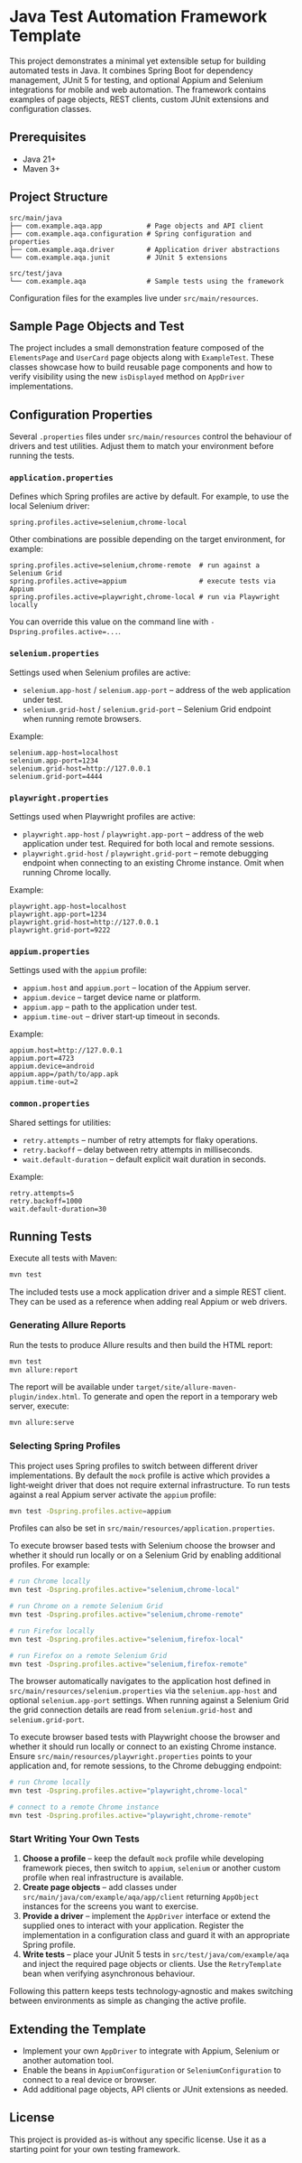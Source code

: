 # Java Test Automation Framework Template

This project demonstrates a minimal yet extensible setup for building automated
tests in Java. It combines Spring Boot for dependency management, JUnit 5 for
testing, and optional Appium and Selenium integrations for mobile and web
automation. The framework contains examples of page objects, REST clients,
custom JUnit extensions and configuration classes.

## Prerequisites

- Java 21+
- Maven 3+

## Project Structure

```
src/main/java
├── com.example.aqa.app           # Page objects and API client
├── com.example.aqa.configuration # Spring configuration and properties
├── com.example.aqa.driver        # Application driver abstractions
└── com.example.aqa.junit         # JUnit 5 extensions

src/test/java
└── com.example.aqa               # Sample tests using the framework
```

Configuration files for the examples live under `src/main/resources`.

## Sample Page Objects and Test

The project includes a small demonstration feature composed of the
`ElementsPage` and `UserCard` page objects along with `ExampleTest`. These
classes showcase how to build reusable page components and how to verify
visibility using the new `isDisplayed` method on `AppDriver` implementations.

## Configuration Properties

Several `.properties` files under `src/main/resources` control the behaviour of
drivers and test utilities. Adjust them to match your environment before
running the tests.

### `application.properties`

Defines which Spring profiles are active by default. For example, to use the
local Selenium driver:

```properties
spring.profiles.active=selenium,chrome-local
```

Other combinations are possible depending on the target environment, for
example:

```properties
spring.profiles.active=selenium,chrome-remote  # run against a Selenium Grid
spring.profiles.active=appium                  # execute tests via Appium
spring.profiles.active=playwright,chrome-local # run via Playwright locally
```

You can override this value on the command line with
`-Dspring.profiles.active=...`.

### `selenium.properties`

Settings used when Selenium profiles are active:

- `selenium.app-host` / `selenium.app-port` – address of the web application
  under test.
- `selenium.grid-host` / `selenium.grid-port` – Selenium Grid endpoint when
  running remote browsers.

Example:

```properties
selenium.app-host=localhost
selenium.app-port=1234
selenium.grid-host=http://127.0.0.1
selenium.grid-port=4444
```

### `playwright.properties`

Settings used when Playwright profiles are active:

- `playwright.app-host` / `playwright.app-port` – address of the web
  application under test. Required for both local and remote sessions.
- `playwright.grid-host` / `playwright.grid-port` – remote debugging endpoint
  when connecting to an existing Chrome instance. Omit when running Chrome
  locally.

Example:

```properties
playwright.app-host=localhost
playwright.app-port=1234
playwright.grid-host=http://127.0.0.1
playwright.grid-port=9222
```

### `appium.properties`

Settings used with the `appium` profile:

- `appium.host` and `appium.port` – location of the Appium server.
- `appium.device` – target device name or platform.
- `appium.app` – path to the application under test.
- `appium.time-out` – driver start‑up timeout in seconds.

Example:

```properties
appium.host=http://127.0.0.1
appium.port=4723
appium.device=android
appium.app=/path/to/app.apk
appium.time-out=2
```

### `common.properties`

Shared settings for utilities:

- `retry.attempts` – number of retry attempts for flaky operations.
- `retry.backoff` – delay between retry attempts in milliseconds.
- `wait.default-duration` – default explicit wait duration in seconds.

Example:

```properties
retry.attempts=5
retry.backoff=1000
wait.default-duration=30
```

## Running Tests

Execute all tests with Maven:

```bash
mvn test
```

The included tests use a mock application driver and a simple REST client. They
can be used as a reference when adding real Appium or web drivers.

### Generating Allure Reports

Run the tests to produce Allure results and then build the HTML report:

```bash
mvn test
mvn allure:report
```

The report will be available under `target/site/allure-maven-plugin/index.html`.
To generate and open the report in a temporary web server, execute:

```bash
mvn allure:serve
```

### Selecting Spring Profiles

This project uses Spring profiles to switch between different driver
implementations. By default the `mock` profile is active which provides a
light‑weight driver that does not require external infrastructure. To run tests
against a real Appium server activate the `appium` profile:

```bash
mvn test -Dspring.profiles.active=appium
```

Profiles can also be set in `src/main/resources/application.properties`.

To execute browser based tests with Selenium choose the browser and whether it
should run locally or on a Selenium Grid by enabling additional profiles. For
example:

```bash
# run Chrome locally
mvn test -Dspring.profiles.active="selenium,chrome-local"

# run Chrome on a remote Selenium Grid
mvn test -Dspring.profiles.active="selenium,chrome-remote"

# run Firefox locally
mvn test -Dspring.profiles.active="selenium,firefox-local"

# run Firefox on a remote Selenium Grid
mvn test -Dspring.profiles.active="selenium,firefox-remote"
```
The browser automatically navigates to the application host defined in
`src/main/resources/selenium.properties` via the `selenium.app-host` and
optional `selenium.app-port` settings. When running against a Selenium Grid the
grid connection details are read from `selenium.grid-host` and
`selenium.grid-port`.

To execute browser based tests with Playwright choose the browser and whether
it should run locally or connect to an existing Chrome instance. Ensure
`src/main/resources/playwright.properties` points to your application and, for
remote sessions, to the Chrome debugging endpoint:

```bash
# run Chrome locally
mvn test -Dspring.profiles.active="playwright,chrome-local"

# connect to a remote Chrome instance
mvn test -Dspring.profiles.active="playwright,chrome-remote"
```

### Start Writing Your Own Tests

1. **Choose a profile** – keep the default `mock` profile while developing
   framework pieces, then switch to `appium`, `selenium` or another custom
   profile when real infrastructure is available.
2. **Create page objects** – add classes under
   `src/main/java/com/example/aqa/app/client` returning `AppObject` instances for
   the screens you want to exercise.
3. **Provide a driver** – implement the `AppDriver` interface or extend the
   supplied ones to interact with your application. Register the implementation
   in a configuration class and guard it with an appropriate Spring profile.
4. **Write tests** – place your JUnit 5 tests in
   `src/test/java/com/example/aqa` and inject the required page objects or
   clients. Use the `RetryTemplate` bean when verifying asynchronous behaviour.

Following this pattern keeps tests technology‑agnostic and makes switching
between environments as simple as changing the active profile.

## Extending the Template

- Implement your own `AppDriver` to integrate with Appium, Selenium or another
  automation tool.
- Enable the beans in `AppiumConfiguration` or `SeleniumConfiguration` to
  connect to a real device or browser.
- Add additional page objects, API clients or JUnit extensions as needed.

## License

This project is provided as-is without any specific license. Use it as a
starting point for your own testing framework.

